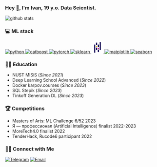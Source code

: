 ### Hey 👋, I'm Ivan, 19 y.o. Data Scientist.

![github stats](https://github-readme-stats.vercel.app/api?username=IvanPleshakov&show_icons=true&title_color=fff&icon_color=79ff97&text_color=9f9f9f&bg_color=151515)


### :computer: ML stack

<p align="left"> 
  <a href="https://www.python.org" target="_blank"> 
    <img src="https://upload.wikimedia.org/wikipedia/commons/thumb/c/c3/Python-logo-notext.svg/1200px-Python-logo-notext.svg.png" alt="python" width="50" height="50"/>
  </a>
  
  <a href="https://catboost.ai/" target="_blank"> 
    <img src="https://upload.wikimedia.org/wikipedia/commons/c/cc/CatBoostLogo.png" alt="catboost" width="50" height="50"/>
  </a>  
  
  <a href="https://pytorch.org" target="_blank"> 
    <img src="https://pytorch.org/assets/images/pytorch-logo.png" alt="pytorch" width="50" height="50"/>
  </a>
  
  <a href="https://scikit-learn.org/stable/index.html" target="_blank"> 
    <img src="https://raw.githubusercontent.com/scikit-learn/scikit-learn/main/doc/logos/scikit-learn-logo.png" alt="sklearn" width="70" height="50"/>
  </a>
  
  
  <a href="https://pandas.pydata.org/" target="_blank" rel="noreferrer">
   <img src="https://raw.githubusercontent.com/devicons/devicon/2ae2a900d2f041da66e950e4d48052658d850630/icons/pandas/pandas-original.svg" alt="pandas" width="40"        height="40"/>
   </a>
  
  <a href="https://matplotlib.org/" target="_blank"> 
    <img src="https://upload.wikimedia.org/wikipedia/commons/thumb/8/84/Matplotlib_icon.svg/1024px-Matplotlib_icon.svg.png" alt="matplotlib" height="40"/>
  </a>
  
  <a href="https://seaborn.pydata.org" target="_blank"> 
    <img src="https://seaborn.pydata.org/_images/logo-mark-lightbg.svg" alt="seaborn" width="40" height="40"/>
  </a>
</p>


### 👨‍🎓 Education 

* NUST MISiS (*Since 2021*)
* Deep Learning School Advanced (*Since 2022*)
* Docker karpov.courses (*Since 2023*)
* SQL Stepik (*Since 2023*)
* Tinkoff Generation DL (*Since 2023*)


### 🏆 Competitions

* Masters of Arts: ML Challenge 6/52 2023
* Я — профессионал (Artificial Intelligence) finalist 2022-2023
* MoreTech4.0 finalist 2022
* TenderHack, Rucode6 participant 2022

<h3> 🤝🏻 Connect with Me </h3>

<p align="left">
<a href="https://t.me/Pleshakovski" target="_blank"><img alt="Telegram" src="https://img.shields.io/badge/Telegram-2CA5E0?style=for-the-badge&logo=telegram&logoColor=white"></a>
<a href="mailto:ivanpleshackov5@gmail.com"><img alt="Email" src="https://img.shields.io/badge/Gmail-D14836?style=for-the-badge&logo=gmail&logoColor=white"></a>
</p>
